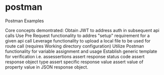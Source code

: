 # postman
 Postman Examples

 Core concepts demontrated:
 Obtain JWT to address auth in subsequent api calls
 Use Pre Request functionality to addres "setup" requirement for a given api call
 Leverage functionality to upload a local file to be used for route call (requires Working directory configuration)
 Utilize Postman functionality for variable assignment and usage
 Establish generic template for verification i.e. assessertions
  assert response status code
  assert response object type
  assert specific response value
  assert value of property value in JSON response object.
 
 
